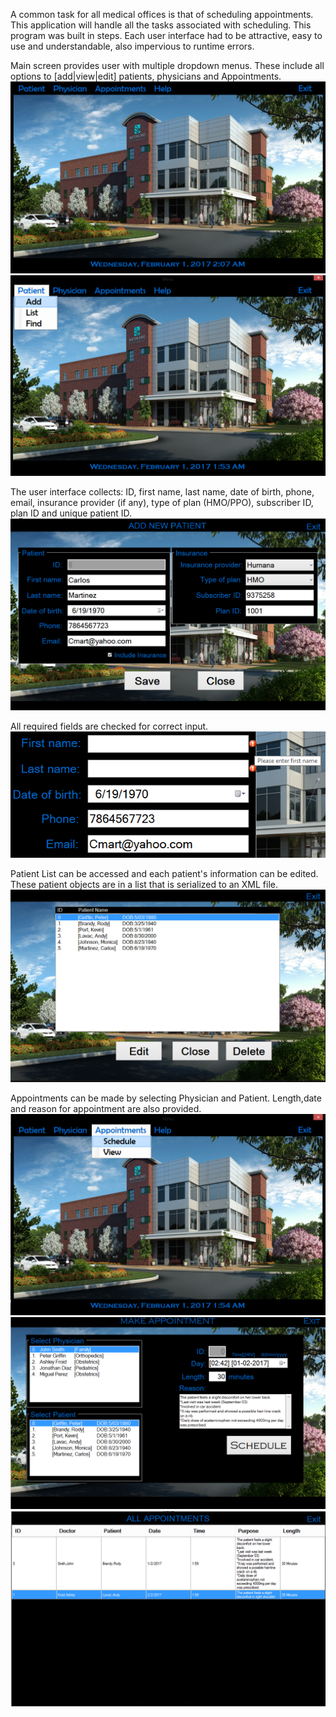 A common task for all medical offices is that of scheduling appointments. This application will handle all the tasks associated with scheduling. This program was built in steps. Each user interface had to be attractive, easy to use and understandable, also impervious to runtime errors.

Main screen provides user with multiple dropdown menus. These include all options to [add|view|edit] patients, physicians and Appointments.
![main screen](Screenshots/main.png)
![patient options](Screenshots/PatientOptions.png)

The user interface collects:
ID, first name, last name, date of birth, phone, email, insurance provider (if any), type of plan (HMO/PPO), subscriber ID, plan ID and unique patient ID.
![patient information](Screenshots/addPatient.png)

All required fields are checked for correct input.
![patient errors](Screenshots/errors.png)

Patient List can be accessed and each patient's information can be edited. These patient objects are in a list that is serialized to an XML file.
![patient errors](Screenshots/patientList.png)

Appointments can be made by selecting Physician and Patient. Length,date and reason for appointment are also provided.
![appointment options](Screenshots/AppOptions.png)
![appointment information](Screenshots/appMake.png)
![appointment show](Screenshots/Appointments.png)
